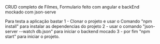 CRUD completo de Filmes, Formulario feito com angular e backEnd mockado com json-serve

Para testa a aplicação bastar 1 - Clonar o projeto e usar o Comando "npm install" para instalar as dependencias do projeto 2 - usar o comando "json-server --watch db.json" para iniciar o backend mocado 3 - por fim "npm start" para iniciar o projeto.
